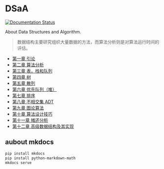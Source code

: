 # DSaA

[![Documentation Status](https://readthedocs.org/projects/dsaa/badge/?version=latest)](https://dsaa.readthedocs.io/zh_CN/latest/?badge=latest)

About Data Structures and Algorithm.

> 数据结构主要研究组织大量数据的方法，而算法分析则是对算法运行时间的评估。

- [第一章 引论](docs/Chapter1/index.md)
- [第二章 算法分析](docs/Chapter2/index.md)
- [第三章 表，栈和队列](docs/Chapter3/index.md)
- [第四章 树](docs/Chapter4/index.md)
- [第五章 散列](docs/Chapter5/index.md)
- [第六章 优先队列（堆）](docs/Chapter6/index.md)
- [第七章 排序](docs/Chapter7/index.md)
- [第八章 不相交集 ADT](docs/Chapter8/index.md)
- [第九章 图论算法](docs/Chapter9/index.md)
- [第十章 算法设计技巧](docs/Chapter10/index.md)
- [第十一章 摊还分析](docs/Chapter11/index.md)
- [第十二章 高级数据结构及其实现](docs/Chapter12/index.md)

## aubout mkdocs

``` sh
pip install mkdocs
pip install python-markdown-math
mkdocs serve
```

